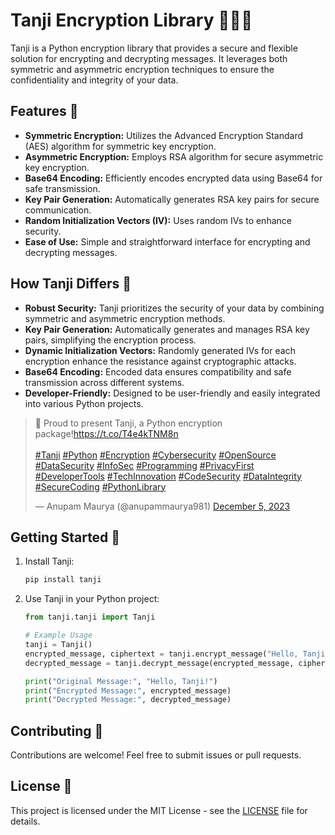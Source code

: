 # Tanji Encryption Library 👩‍💻🔐

Tanji is a Python encryption library that provides a secure and flexible solution for encrypting and decrypting messages. It leverages both symmetric and asymmetric encryption techniques to ensure the confidentiality and integrity of your data.

## Features 🚀

- **Symmetric Encryption:** Utilizes the Advanced Encryption Standard (AES) algorithm for symmetric key encryption.
- **Asymmetric Encryption:** Employs RSA algorithm for secure asymmetric key encryption.
- **Base64 Encoding:** Efficiently encodes encrypted data using Base64 for safe transmission.
- **Key Pair Generation:** Automatically generates RSA key pairs for secure communication.
- **Random Initialization Vectors (IV):** Uses random IVs to enhance security.
- **Ease of Use:** Simple and straightforward interface for encrypting and decrypting messages.

## How Tanji Differs 🤔

- **Robust Security:** Tanji prioritizes the security of your data by combining symmetric and asymmetric encryption methods.
- **Key Pair Generation:** Automatically generates and manages RSA key pairs, simplifying the encryption process.
- **Dynamic Initialization Vectors:** Randomly generated IVs for each encryption enhance the resistance against cryptographic attacks.
- **Base64 Encoding:** Encoded data ensures compatibility and safe transmission across different systems.
- **Developer-Friendly:** Designed to be user-friendly and easily integrated into various Python projects.

<blockquote class="twitter-tweet"><p lang="en" dir="ltr">🚀 Proud to present Tanji, a Python encryption package!<a href="https://t.co/T4e4kTNM8n">https://t.co/T4e4kTNM8n</a><br><br> <a href="https://twitter.com/hashtag/Tanji?src=hash&amp;ref_src=twsrc%5Etfw">#Tanji</a> <a href="https://twitter.com/hashtag/Python?src=hash&amp;ref_src=twsrc%5Etfw">#Python</a> <a href="https://twitter.com/hashtag/Encryption?src=hash&amp;ref_src=twsrc%5Etfw">#Encryption</a> <a href="https://twitter.com/hashtag/Cybersecurity?src=hash&amp;ref_src=twsrc%5Etfw">#Cybersecurity</a> <a href="https://twitter.com/hashtag/OpenSource?src=hash&amp;ref_src=twsrc%5Etfw">#OpenSource</a> <a href="https://twitter.com/hashtag/DataSecurity?src=hash&amp;ref_src=twsrc%5Etfw">#DataSecurity</a> <a href="https://twitter.com/hashtag/InfoSec?src=hash&amp;ref_src=twsrc%5Etfw">#InfoSec</a> <a href="https://twitter.com/hashtag/Programming?src=hash&amp;ref_src=twsrc%5Etfw">#Programming</a> <a href="https://twitter.com/hashtag/PrivacyFirst?src=hash&amp;ref_src=twsrc%5Etfw">#PrivacyFirst</a> <a href="https://twitter.com/hashtag/DeveloperTools?src=hash&amp;ref_src=twsrc%5Etfw">#DeveloperTools</a> <a href="https://twitter.com/hashtag/TechInnovation?src=hash&amp;ref_src=twsrc%5Etfw">#TechInnovation</a> <a href="https://twitter.com/hashtag/CodeSecurity?src=hash&amp;ref_src=twsrc%5Etfw">#CodeSecurity</a> <a href="https://twitter.com/hashtag/DataIntegrity?src=hash&amp;ref_src=twsrc%5Etfw">#DataIntegrity</a> <a href="https://twitter.com/hashtag/SecureCoding?src=hash&amp;ref_src=twsrc%5Etfw">#SecureCoding</a> <a href="https://twitter.com/hashtag/PythonLibrary?src=hash&amp;ref_src=twsrc%5Etfw">#PythonLibrary</a></p>&mdash; Anupam Maurya (@anupammaurya981) <a href="https://twitter.com/anupammaurya981/status/1731865225308078434?ref_src=twsrc%5Etfw">December 5, 2023</a></blockquote> <script async src="https://platform.twitter.com/widgets.js" charset="utf-8"></script>

## Getting Started 🏁

1. Install Tanji:

    ```bash
    pip install tanji
    ```

2. Use Tanji in your Python project:

    ```python
    from tanji.tanji import Tanji

    # Example Usage
    tanji = Tanji()
    encrypted_message, ciphertext = tanji.encrypt_message("Hello, Tanji!")
    decrypted_message = tanji.decrypt_message(encrypted_message, ciphertext)

    print("Original Message:", "Hello, Tanji!")
    print("Encrypted Message:", encrypted_message)
    print("Decrypted Message:", decrypted_message)
    ```

## Contributing 🤝

Contributions are welcome! Feel free to submit issues or pull requests.

## License 📄

This project is licensed under the MIT License - see the [LICENSE](LICENSE) file for details.
